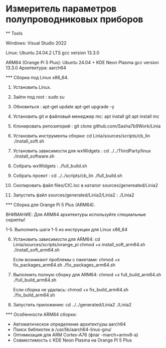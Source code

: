 # Измеритель параметров полупроводниковых приборов

** Tools

Windows:
	Visual Studio 2022

Linux:
	Ubuntu 24.04.2 LTS
	gcc version 13.3.0

ARM64 (Orange Pi 5 Plus):
	Ubuntu 24.04 + KDE Neon Plasma
	gcc version 13.3.0
	Архитектура: aarch64

*** Сборка под Linux x86_64.

1. Установить Linux.

2. Зайти под root :
    sudo su

3. Обновиться :
    apt-get update
	apt-get upgrade -y

4. Установить git и файловый менеджер mc:
    apt install git
	apt install mc

5. Клонировать репозиторий :
    git clone github.com/Sasha7b9Work/Linia

6. Установить инструменты сборки:
   cd Linia/sources/scripts/cb_lin
   ./install_soft.sh

7. Установить зависимости для wxWidgets :
   cd ../../ThirdParty/linux
   ./install_software.sh

8. Собрать wxWidgets :
  ./full_build.sh

9. Собрать проект :
    cd ../../scripts/cb_lin
	./full_build.sh

10. Скопировать файл files/CIC.loc в каталог sources/genereated/Linia2

11. Запустить файл sources/generated/Linia2/Linia2 :
    ./Linia2

*** Сборка для Orange Pi 5 Plus (ARM64).

ВНИМАНИЕ: Для ARM64 архитектуры используйте специальные скрипты!

1-5. Выполнить шаги 1-5 из инструкции для Linux x86_64

6. Установить зависимости для ARM64:
   cd Linia/sources/scripts/orange_pi
   chmod +x install_soft_arm64.sh
   ./install_soft_arm64.sh

   Если возникают проблемы с пакетами:
   chmod +x fix_packages_arm64.sh
   ./fix_packages_arm64.sh

7. Выполнить полную сборку для ARM64:
   chmod +x full_build_arm64.sh
   ./full_build_arm64.sh

   Если сборка не удалась:
   chmod +x fix_build_arm64.sh
   ./fix_build_arm64.sh

8. Запустить приложение:
   cd ../../generated/Linia2
   ./Linia2

*** Особенности ARM64 сборки:

- Автоматическое определение архитектуры aarch64
- Поиск библиотек в /usr/lib/aarch64-linux-gnu/
- Оптимизация для ARM Cortex-A76 (флаг -march=armv8-a)
- Совместимость с KDE Neon Plasma на Orange Pi 5 Plus

